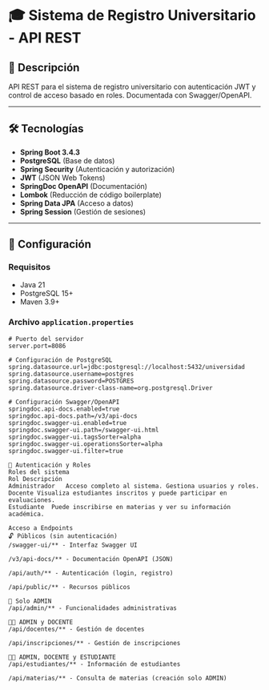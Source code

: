 # 🎓 Sistema de Registro Universitario - API REST

## 📌 Descripción
API REST para el sistema de registro universitario con autenticación JWT y control de acceso basado en roles. Documentada con Swagger/OpenAPI.

---

## 🛠 Tecnologías

- **Spring Boot 3.4.3**
- **PostgreSQL** (Base de datos)
- **Spring Security** (Autenticación y autorización)
- **JWT** (JSON Web Tokens)
- **SpringDoc OpenAPI** (Documentación)
- **Lombok** (Reducción de código boilerplate)
- **Spring Data JPA** (Acceso a datos)
- **Spring Session** (Gestión de sesiones)

---

## 🔧 Configuración

### Requisitos

- Java 21
- PostgreSQL 15+
- Maven 3.9+

### Archivo `application.properties`

```properties
# Puerto del servidor
server.port=8086

# Configuración de PostgreSQL
spring.datasource.url=jdbc:postgresql://localhost:5432/universidad
spring.datasource.username=postgres
spring.datasource.password=POSTGRES
spring.datasource.driver-class-name=org.postgresql.Driver

# Configuración Swagger/OpenAPI
springdoc.api-docs.enabled=true
springdoc.api-docs.path=/v3/api-docs
springdoc.swagger-ui.enabled=true
springdoc.swagger-ui.path=/swagger-ui.html
springdoc.swagger-ui.tagsSorter=alpha
springdoc.swagger-ui.operationsSorter=alpha
springdoc.swagger-ui.filter=true

🔐 Autenticación y Roles
Roles del sistema
Rol	Descripción
Administrador	Acceso completo al sistema. Gestiona usuarios y roles.
Docente	Visualiza estudiantes inscritos y puede participar en evaluaciones.
Estudiante	Puede inscribirse en materias y ver su información académica.

Acceso a Endpoints
🔓 Públicos (sin autenticación)
/swagger-ui/** - Interfaz Swagger UI

/v3/api-docs/** - Documentación OpenAPI (JSON)

/api/auth/** - Autenticación (login, registro)

/api/public/** - Recursos públicos

🔐 Solo ADMIN
/api/admin/** - Funcionalidades administrativas

👨‍🏫 ADMIN y DOCENTE
/api/docentes/** - Gestión de docentes

/api/inscripciones/** - Gestión de inscripciones

👨‍🎓 ADMIN, DOCENTE y ESTUDIANTE
/api/estudiantes/** - Información de estudiantes

/api/materias/** - Consulta de materias (creación solo ADMIN)
